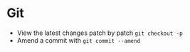 # Git

* View the latest changes patch by patch `git checkout -p`
* Amend a commit with `git commit --amend`
